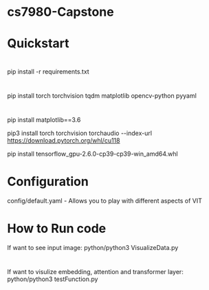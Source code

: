 # cs7980-Capstone

#  Quickstart
#
pip install -r requirements.txt
#
pip install torch torchvision tqdm matplotlib opencv-python pyyaml

#
pip install matplotlib==3.6

pip3 install torch torchvision torchaudio --index-url https://download.pytorch.org/whl/cu118

pip install tensorflow_gpu-2.6.0-cp39-cp39-win_amd64.whl


# Configuration
config/default.yaml - Allows you to play with different aspects of VIT


# How to Run code
If want to see input image: python/python3 VisualizeData.py

#
If want to visulize embedding, attention and transformer layer: python/python3 testFunction.py

